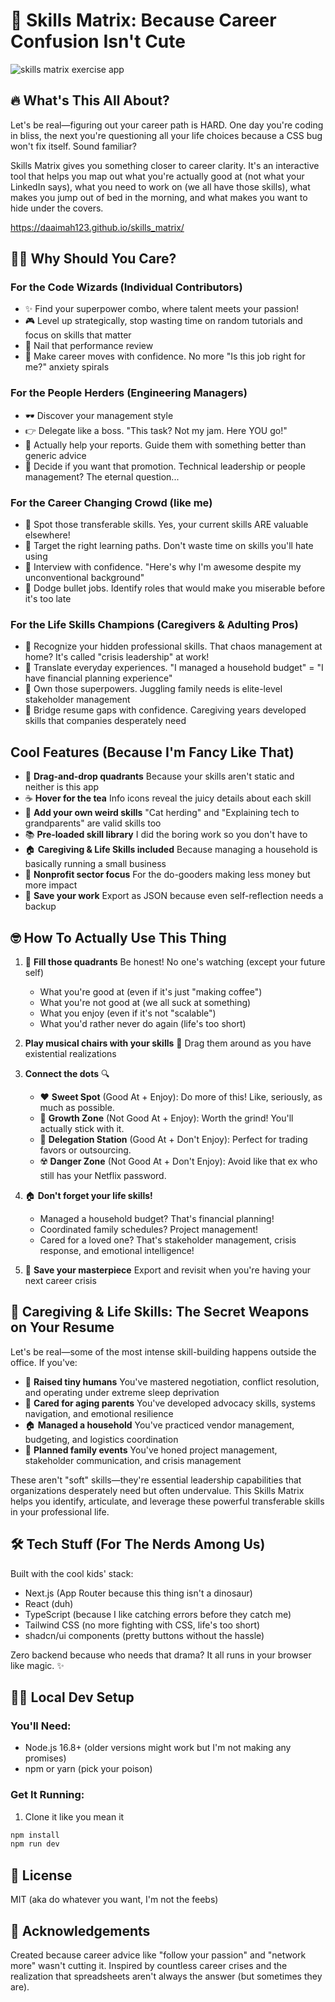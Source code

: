 # 🎯 Skills Matrix: Because Career Confusion Isn't Cute

![skills matrix exercise app](https://github.com/user-attachments/assets/7ac84159-b0f5-4e03-bf40-7f472642cadb)

## 🔥 What's This All About?

Let's be real—figuring out your career path is HARD. One day you're coding in bliss, the next you're questioning all your life choices because a CSS bug won't fix itself. Sound familiar?

Skills Matrix gives you something closer to career clarity. It's an interactive tool that helps you map out what you're actually good at (not what your LinkedIn says), what you need to work on (we all have those skills), what makes you jump out of bed in the morning, and what makes you want to hide under the covers.

https://daaimah123.github.io/skills_matrix/

## 💁‍♀️ Why Should You Care?

### For the Code Wizards (Individual Contributors)

- ✨ Find your superpower combo, where talent meets your passion!
- 🎮 Level up strategically, stop wasting time on random tutorials and focus on skills that matter
- 💯 Nail that performance review
- 🚀 Make career moves with confidence. No more "Is this job right for me?" anxiety spirals

### For the People Herders (Engineering Managers)

- 🕶️ Discover your management style
- 👉 Delegate like a boss. "This task? Not my jam. Here YOU go!"
- 🌱 Actually help your reports. Guide them with something better than generic advice
- 🤔 Decide if you want that promotion. Technical leadership or people management? The eternal question...

### For the Career Changing Crowd (like me)

- 🔄 Spot those transferable skills. Yes, your current skills ARE valuable elsewhere!
- 🎯 Target the right learning paths. Don't waste time on skills you'll hate using
- 💪 Interview with confidence. "Here's why I'm awesome despite my unconventional background"
- 🚩 Dodge bullet jobs. Identify roles that would make you miserable before it's too late

### For the Life Skills Champions (Caregivers & Adulting Pros)
- 💎 Recognize your hidden professional skills. That chaos management at home? It's called "crisis leadership" at work!
- 🔄 Translate everyday experiences. "I managed a household budget" = "I have financial planning experience"
- 💪 Own those superpowers. Juggling family needs is elite-level stakeholder management
- 🌉 Bridge resume gaps with confidence. Caregiving years developed skills that companies desperately need

## Cool Features (Because I'm Fancy Like That)

- 🧩 **Drag-and-drop quadrants** Because your skills aren't static and neither is this app
- ☕ **Hover for the tea** Info icons reveal the juicy details about each skill
- 🦄 **Add your own weird skills** "Cat herding" and "Explaining tech to grandparents" are valid skills too
- 📚 **Pre-loaded skill library** I did the boring work so you don't have to
- 🏠 **Caregiving & Life Skills included** Because managing a household is basically running a small business
- 💖 **Nonprofit sector focus** For the do-gooders making less money but more impact
- 💾 **Save your work** Export as JSON because even self-reflection needs a backup

## 🤓 How To Actually Use This Thing

1. 📝 **Fill those quadrants** Be honest! No one's watching (except your future self)

   - What you're good at (even if it's just "making coffee")
   - What you're not good at (we all suck at something)
   - What you enjoy (even if it's not "scalable")
   - What you'd rather never do again (life's too short)
2. **Play musical chairs with your skills** 🎵 Drag them around as you have existential realizations
3. **Connect the dots** 🔍

   - ❤️ **Sweet Spot** (Good At + Enjoy): Do more of this! Like, seriously, as much as possible.
   - 🌱 **Growth Zone** (Not Good At + Enjoy): Worth the grind! You'll actually stick with it.
   - 👋 **Delegation Station** (Good At + Don't Enjoy): Perfect for trading favors or outsourcing.
   - ☢️ **Danger Zone** (Not Good At + Don't Enjoy): Avoid like that ex who still has your Netflix password.

4. 🏠 **Don't forget your life skills!** 
   - Managed a household budget? That's financial planning!
   - Coordinated family schedules? Project management!
   - Cared for a loved one? That's stakeholder management, crisis response, and emotional intelligence!

5. 💾 **Save your masterpiece** Export and revisit when you're having your next career crisis

## 💅 Caregiving & Life Skills: The Secret Weapons on Your Resume

Let's be real—some of the most intense skill-building happens outside the office. If you've:

- 👶 **Raised tiny humans** You've mastered negotiation, conflict resolution, and operating under extreme sleep deprivation
- 👵 **Cared for aging parents** You've developed advocacy skills, systems navigation, and emotional resilience
- 🏠 **Managed a household** You've practiced vendor management, budgeting, and logistics coordination
- 🎉 **Planned family events** You've honed project management, stakeholder communication, and crisis management

These aren't "soft" skills—they're essential leadership capabilities that organizations desperately need but often undervalue. This Skills Matrix helps you identify, articulate, and leverage these powerful transferable skills in your professional life.

## 🛠️ Tech Stuff (For The Nerds Among Us)

Built with the cool kids' stack:

- Next.js (App Router because this thing isn't a dinosaur)
- React (duh)
- TypeScript (because I like catching errors before they catch me)
- Tailwind CSS (no more fighting with CSS, life's too short)
- shadcn/ui components (pretty buttons without the hassle)

Zero backend because who needs that drama? It all runs in your browser like magic. ✨

## 👩‍💻 Local Dev Setup

### You'll Need:

- Node.js 16.8+ (older versions might work but I'm not making any promises)
- npm or yarn (pick your poison)

### Get It Running:

1. Clone it like you mean it

```bash
npm install
npm run dev
```

## 📜 License

MIT (aka do whatever you want, I'm not the feebs)

## 🙏 Acknowledgements

Created because career advice like "follow your passion" and "network more" wasn't cutting it. Inspired by countless career crises and the realization that spreadsheets aren't always the answer (but sometimes they are).
